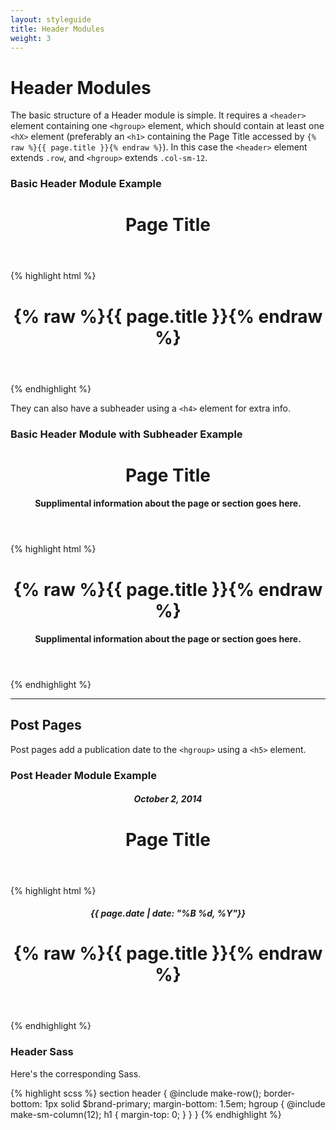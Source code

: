 ```yaml
---
layout: styleguide
title: Header Modules
weight: 3
---
```


# Header Modules

The basic structure of a Header module is simple. It requires a `<header>` element containing one `<hgroup>` element, which should contain at least one `<hX>` element (preferably an `<h1>` containing the Page Title accessed by `{% raw %}{{ page.title }}{% endraw %}`). In this case the `<header>` element extends `.row`, and `<hgroup>` extends `.col-sm-12`.

<div class="panel panel-default">
  <div class="panel-heading">
    <h3 class="panel-title">Basic Header Module Example</h3>
  </div>
  <div class="panel-body post">
    <header>
      <hgroup>
        <h1>Page Title</h1>
      </hgroup>
    </header>
  </div>
  <div class="panel-footer">
    {% highlight html %}
<header>
  <hgroup>
    <h1>{% raw %}{{ page.title }}{% endraw %}</h1>
  </hgroup>
</header>
    {% endhighlight %}
  </div>
</div>

They can also have a subheader using a `<h4>` element for extra info.

<div class="panel panel-default">
  <div class="panel-heading">
    <h3 class="panel-title">Basic Header Module with Subheader Example</h3>
  </div>
  <div class="panel-body post">
    <header>
      <hgroup>
        <h1>Page Title</h1>
        <h4>Supplimental information about the page or section goes here.</h4>
      </hgroup>
    </header>
  </div>
  <div class="panel-footer">
    {% highlight html %}
<header>
  <hgroup>
    <h1>{% raw %}{{ page.title }}{% endraw %}</h1>
    <h4>Supplimental information about the page or section goes here.</h4>
  </hgroup>
</header>
{% endhighlight %}
</div>
</div>


----

## Post Pages

Post pages add a publication date to the `<hgroup>` using a `<h5>` element.

<div class="panel panel-default">
  <div class="panel-heading">
    <h3 class="panel-title">Post Header Module Example</h3>
  </div>
  <div class="panel-body post">
    <header>
      <hgroup>
        <h5>October 2, 2014</h5>
        <h1>Page Title</h1>
      </hgroup>
    </header>
  </div>
  <div class="panel-footer">
    {% highlight html %}
<header>
  <hgroup>
    <h5>{{ page.date | date: "%B %d, %Y"}}</h5>
    <h1>{% raw %}{{ page.title }}{% endraw %}</h1>
  </hgroup>
</header>
{% endhighlight %}
  </div>
</div>

### Header Sass

Here's the corresponding Sass.

{% highlight scss %}
section header {
  @include make-row();
  border-bottom: 1px solid $brand-primary;
  margin-bottom: 1.5em;
  hgroup {
    @include make-sm-column(12);
    h1 { margin-top: 0; }
  }
}
{% endhighlight %}